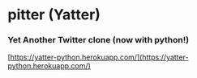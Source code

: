 # pitter (Yatter)

### Yet Another Twitter clone (now with python!)

[https://yatter-python.herokuapp.com/](https://yatter-python.herokuapp.com/)
